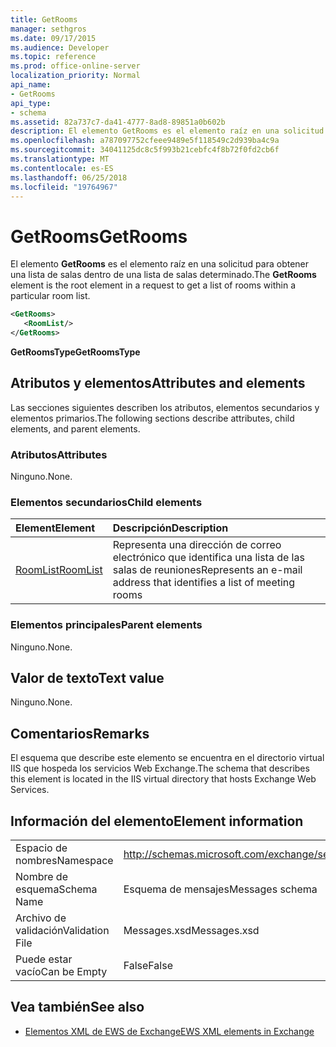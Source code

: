 ```yaml
---
title: GetRooms
manager: sethgros
ms.date: 09/17/2015
ms.audience: Developer
ms.topic: reference
ms.prod: office-online-server
localization_priority: Normal
api_name:
- GetRooms
api_type:
- schema
ms.assetid: 82a737c7-da41-4777-8ad8-89851a0b602b
description: El elemento GetRooms es el elemento raíz en una solicitud para obtener una lista de salas dentro de una lista de salas determinado.
ms.openlocfilehash: a787097752cfeee9489e5f118549c2d939ba4c9a
ms.sourcegitcommit: 34041125dc8c5f993b21cebfc4f8b72f0fd2cb6f
ms.translationtype: MT
ms.contentlocale: es-ES
ms.lasthandoff: 06/25/2018
ms.locfileid: "19764967"
---
```

# <a name="getrooms"></a><span data-ttu-id="e5051-103">GetRooms</span><span class="sxs-lookup"><span data-stu-id="e5051-103">GetRooms</span></span>

<span data-ttu-id="e5051-104">El elemento **GetRooms** es el elemento raíz en una solicitud para obtener una lista de salas dentro de una lista de salas determinado.</span><span class="sxs-lookup"><span data-stu-id="e5051-104">The **GetRooms** element is the root element in a request to get a list of rooms within a particular room list.</span></span> 
  
```XML
<GetRooms>
   <RoomList/>
</GetRooms>
```

 <span data-ttu-id="e5051-105">**GetRoomsType**</span><span class="sxs-lookup"><span data-stu-id="e5051-105">**GetRoomsType**</span></span>
## <a name="attributes-and-elements"></a><span data-ttu-id="e5051-106">Atributos y elementos</span><span class="sxs-lookup"><span data-stu-id="e5051-106">Attributes and elements</span></span>

<span data-ttu-id="e5051-107">Las secciones siguientes describen los atributos, elementos secundarios y elementos primarios.</span><span class="sxs-lookup"><span data-stu-id="e5051-107">The following sections describe attributes, child elements, and parent elements.</span></span>
  
### <a name="attributes"></a><span data-ttu-id="e5051-108">Atributos</span><span class="sxs-lookup"><span data-stu-id="e5051-108">Attributes</span></span>

<span data-ttu-id="e5051-109">Ninguno.</span><span class="sxs-lookup"><span data-stu-id="e5051-109">None.</span></span>
  
### <a name="child-elements"></a><span data-ttu-id="e5051-110">Elementos secundarios</span><span class="sxs-lookup"><span data-stu-id="e5051-110">Child elements</span></span>

|<span data-ttu-id="e5051-111">**Element**</span><span class="sxs-lookup"><span data-stu-id="e5051-111">**Element**</span></span>|<span data-ttu-id="e5051-112">**Descripción**</span><span class="sxs-lookup"><span data-stu-id="e5051-112">**Description**</span></span>|
|:-----|:-----|
|[<span data-ttu-id="e5051-113">RoomList</span><span class="sxs-lookup"><span data-stu-id="e5051-113">RoomList</span></span>](roomlist.md) <br/> |<span data-ttu-id="e5051-114">Representa una dirección de correo electrónico que identifica una lista de las salas de reuniones</span><span class="sxs-lookup"><span data-stu-id="e5051-114">Represents an e-mail address that identifies a list of meeting rooms</span></span>  <br/> |
   
### <a name="parent-elements"></a><span data-ttu-id="e5051-115">Elementos principales</span><span class="sxs-lookup"><span data-stu-id="e5051-115">Parent elements</span></span>

<span data-ttu-id="e5051-116">Ninguno.</span><span class="sxs-lookup"><span data-stu-id="e5051-116">None.</span></span>
  
## <a name="text-value"></a><span data-ttu-id="e5051-117">Valor de texto</span><span class="sxs-lookup"><span data-stu-id="e5051-117">Text value</span></span>

<span data-ttu-id="e5051-118">Ninguno.</span><span class="sxs-lookup"><span data-stu-id="e5051-118">None.</span></span>
  
## <a name="remarks"></a><span data-ttu-id="e5051-119">Comentarios</span><span class="sxs-lookup"><span data-stu-id="e5051-119">Remarks</span></span>

<span data-ttu-id="e5051-120">El esquema que describe este elemento se encuentra en el directorio virtual IIS que hospeda los servicios Web Exchange.</span><span class="sxs-lookup"><span data-stu-id="e5051-120">The schema that describes this element is located in the IIS virtual directory that hosts Exchange Web Services.</span></span>
  
## <a name="element-information"></a><span data-ttu-id="e5051-121">Información del elemento</span><span class="sxs-lookup"><span data-stu-id="e5051-121">Element information</span></span>

|||
|:-----|:-----|
|<span data-ttu-id="e5051-122">Espacio de nombres</span><span class="sxs-lookup"><span data-stu-id="e5051-122">Namespace</span></span>  <br/> |http://schemas.microsoft.com/exchange/services/2006/messages  <br/> |
|<span data-ttu-id="e5051-123">Nombre de esquema</span><span class="sxs-lookup"><span data-stu-id="e5051-123">Schema Name</span></span>  <br/> |<span data-ttu-id="e5051-124">Esquema de mensajes</span><span class="sxs-lookup"><span data-stu-id="e5051-124">Messages schema</span></span>  <br/> |
|<span data-ttu-id="e5051-125">Archivo de validación</span><span class="sxs-lookup"><span data-stu-id="e5051-125">Validation File</span></span>  <br/> |<span data-ttu-id="e5051-126">Messages.xsd</span><span class="sxs-lookup"><span data-stu-id="e5051-126">Messages.xsd</span></span>  <br/> |
|<span data-ttu-id="e5051-127">Puede estar vacío</span><span class="sxs-lookup"><span data-stu-id="e5051-127">Can be Empty</span></span>  <br/> |<span data-ttu-id="e5051-128">False</span><span class="sxs-lookup"><span data-stu-id="e5051-128">False</span></span>  <br/> |
   
## <a name="see-also"></a><span data-ttu-id="e5051-129">Vea también</span><span class="sxs-lookup"><span data-stu-id="e5051-129">See also</span></span>



- [<span data-ttu-id="e5051-130">Elementos XML de EWS de Exchange</span><span class="sxs-lookup"><span data-stu-id="e5051-130">EWS XML elements in Exchange</span></span>](ews-xml-elements-in-exchange.md)

